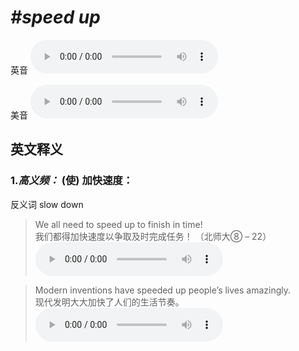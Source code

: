 # ***\#speed up*** 
英音
<audio src="./media/speed up1.aac" controls="controls"></audio>

美音
<audio src="./media/speed up2.aac" controls="controls"></audio>



  

英文释义
---
### 1.*高义频：* **(使) 加快速度：**  
反义词 slow down 

 > We all need to speed up to finish in time!  
 > 我们都得加快速度以争取及时完成任务！  （北师大⑧ – 22）  
<audio src="./media/speed-7.aac" controls="controls"></audio>

 > Modern inventions have speeded up people’s lives amazingly.  
 > 现代发明大大加快了人们的生活节奏。    
<audio src="./media/speed-8.aac" controls="controls"></audio>


